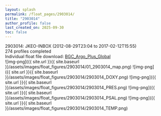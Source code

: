```yaml
---
layout: splash
permalink: /float_pages/2903014/
title: "2903014"
author_profile: false
last_created_on: 2025-09-30
toc: false
---
```

 
2903014: JKEO-INBOX (2012-08-29T23:04 to 2017-02-12T15:55)\
274 profiles completed\
Individual float file download: [BGC_Argo_Plus_Global](https://ftp.soest.hawaii.edu/bgc_argo_plus/Individual_Floats/outliers_removed/2903014_Sprof_processed.nc)\
![img-png]({{ site.url }}{{ site.baseurl }}/assets/images/float_figures/2903014/01_2903014_map.png)
![img-png]({{ site.url }}{{ site.baseurl }}/assets/images/float_figures/2903014/2903014_DOXY.png)
![img-png]({{ site.url }}{{ site.baseurl }}/assets/images/float_figures/2903014/2903014_PRES.png)
![img-png]({{ site.url }}{{ site.baseurl }}/assets/images/float_figures/2903014/2903014_PSAL.png)
![img-png]({{ site.url }}{{ site.baseurl }}/assets/images/float_figures/2903014/2903014_TEMP.png)
